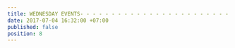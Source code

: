 ```yaml
---
title: WEDNESDAY EVENTS- - - - - - - - - - - - - - - - - - - - - - - - - -
date: 2017-07-04 16:32:00 +07:00
published: false
position: 8
---
```


